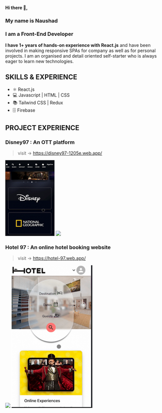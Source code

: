 #### Hi there 👋,
### My name is Naushad
### I am a Front-End Developer


**I have 1+ years of hands-on experience with React.js** and have been involved in making responsive SPAs for company as well as for personal projects. I am an organised and detail oriented self-starter who is always eager to learn new technologies.

## SKILLS & EXPERIENCE
 * ⚛️ React.js
 * 💻 Javascript | HTML | CSS 
 * 📚 Tailwind CSS | Redux 
 * 🗄️ Firebase
 
## PROJECT EXPERIENCE 


### Disney97 : An OTT platform
> visit → https://disney97-1205e.web.app/

<span>  <img src="https://github.com/MNaushad97/Disney97/blob/main/src/features/DisneyMobileHome.gif" width="156" height="239.28" />  </span>
<img src="https://github.com/MNaushad97/Disney97/blob/main/src/features/DisneyDynamicLink.gif" width="403" />



### Hotel 97 : An online hotel booking website
> visit → https://hotel-97.web.app/
<img src="https://github.com/MNaushad97/Hotel97/blob/main/src/images/hotelWebHome.gif" width="256" />
<img src="https://github.com/MNaushad97/Hotel97/blob/main/src/images/hotelMobileHome.gif" width="256" />




<!--
**MNaushad97/MNaushad97** is a ✨ _special_ ✨ repository because its `README.md` (this file) appears on your GitHub profile.

Here are some ideas to get you started:

- 🔭 I’m currently working on ...
- 🌱 I’m currently learning ...
- 👯 I’m looking to collaborate on ...
- 🤔 I’m looking for help with ...
- 💬 Ask me about ...
- 📫 How to reach me: ...
- 😄 Pronouns: ...
- ⚡ Fun fact: ...
-->
